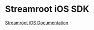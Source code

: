 # Streamroot iOS SDK

[Streamroot iOS Documentation](https://support.streamroot.io/hc/en-us/sections/115000729153-iOS-and-tvOS)
